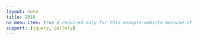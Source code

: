 ```yaml
---
layout: note
title: 2016
no_menu_item: true # required only for this example website because of menu construction
support: [jquery, gallery]
---
```


<!--more-->